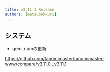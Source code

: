 ```yaml
---
title: v3.11.1 Release
authors: [matsubokkuri]
---
```


## システム

- gem, npmの更新

https://github.com/tanomimaster/tanomimaster-www/compare/v3.11.0...v3.11.1

